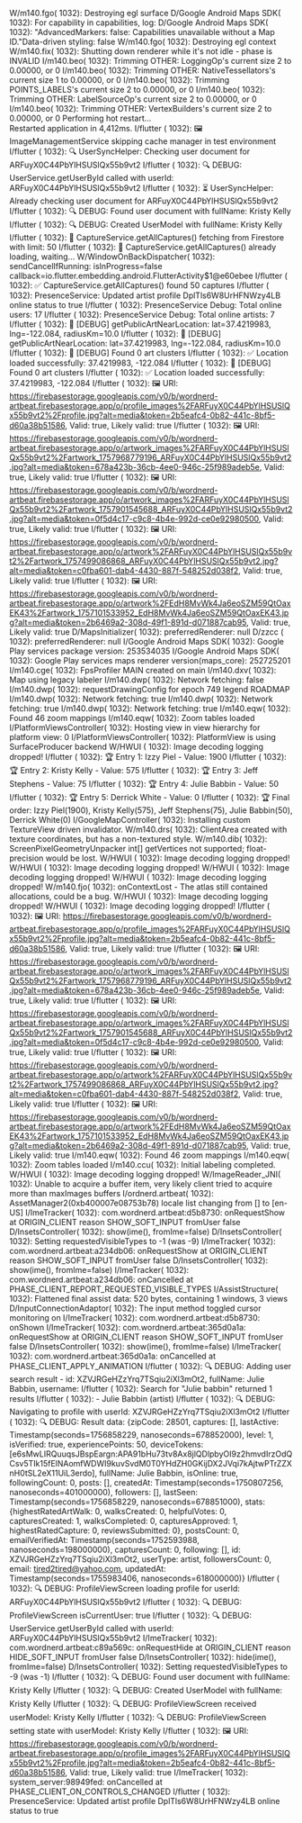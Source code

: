 
W/m140.fgo( 1032): Destroying egl surface
D/Google Android Maps SDK( 1032): For capability in capabilities, log:
D/Google Android Maps SDK( 1032): "AdvancedMarkers: false: Capabilities unavailable without a Map ID."Data-driven styling: false
W/m140.fgo( 1032): Destroying egl context
W/m140.fix( 1032): Shutting down renderer while it's not idle - phase is INVALID
I/m140.beo( 1032): Trimming OTHER: LoggingOp's current size 2 to 0.00000, or 0
I/m140.beo( 1032): Trimming OTHER: NativeTessellators's current size 1 to 0.00000, or 0
I/m140.beo( 1032): Trimming POINTS_LABELS's current size 2 to 0.00000, or 0
I/m140.beo( 1032): Trimming OTHER: LabelSourceOp's current size 2 to 0.00000, or 0
I/m140.beo( 1032): Trimming OTHER: VertexBuilders's current size 2 to 0.00000, or 0
Performing hot restart...                                               
Restarted application in 4,412ms.
I/flutter ( 1032): 🖼️ ImageManagementService skipping cache manager in test environment
I/flutter ( 1032): 🔍 UserSyncHelper: Checking user document for ARFuyX0C44PbYlHSUSlQx55b9vt2
I/flutter ( 1032): 🔍 DEBUG: UserService.getUserById called with userId: ARFuyX0C44PbYlHSUSlQx55b9vt2
I/flutter ( 1032): ⏳ UserSyncHelper: Already checking user document for ARFuyX0C44PbYlHSUSlQx55b9vt2
I/flutter ( 1032): 🔍 DEBUG: Found user document with fullName: Kristy Kelly
I/flutter ( 1032): 🔍 DEBUG: Created UserModel with fullName: Kristy Kelly
I/flutter ( 1032): 🚀 CaptureService.getAllCaptures() fetching from Firestore with limit: 50
I/flutter ( 1032): 🔄 CaptureService.getAllCaptures() already loading, waiting...
W/WindowOnBackDispatcher( 1032): sendCancelIfRunning: isInProgress=false callback=io.flutter.embedding.android.FlutterActivity$1@e60ebee
I/flutter ( 1032): ✅ CaptureService.getAllCaptures() found 50 captures
I/flutter ( 1032): PresenceService: Updated artist profile DplTls6W8UrHFNWzy4LB online status to true
I/flutter ( 1032): PresenceService Debug: Total online users: 17
I/flutter ( 1032): PresenceService Debug: Total online artists: 7
I/flutter ( 1032): 🎯 [DEBUG] getPublicArtNearLocation: lat=37.4219983, lng=-122.084, radiusKm=10.0
I/flutter ( 1032): 🎯 [DEBUG] getPublicArtNearLocation: lat=37.4219983, lng=-122.084, radiusKm=10.0
I/flutter ( 1032): 🎯 [DEBUG] Found 0 art clusters
I/flutter ( 1032): ✅ Location loaded successfully: 37.4219983, -122.084
I/flutter ( 1032): 🎯 [DEBUG] Found 0 art clusters
I/flutter ( 1032): ✅ Location loaded successfully: 37.4219983, -122.084
I/flutter ( 1032): 🖼️ URI: https://firebasestorage.googleapis.com/v0/b/wordnerd-artbeat.firebasestorage.app/o/profile_images%2FARFuyX0C44PbYlHSUSlQx55b9vt2%2Fprofile.jpg?alt=media&token=2b5eafc4-0b82-441c-8bf5-d60a38b51586, Valid: true, Likely valid: true
I/flutter ( 1032): 🖼️ URI: https://firebasestorage.googleapis.com/v0/b/wordnerd-artbeat.firebasestorage.app/o/artwork_images%2FARFuyX0C44PbYlHSUSlQx55b9vt2%2Fartwork_1757968779196_ARFuyX0C44PbYlHSUSlQx55b9vt2.jpg?alt=media&token=678a423b-36cb-4ee0-946c-25f989adeb5e, Valid: true, Likely valid: true
I/flutter ( 1032): 🖼️ URI: https://firebasestorage.googleapis.com/v0/b/wordnerd-artbeat.firebasestorage.app/o/artwork_images%2FARFuyX0C44PbYlHSUSlQx55b9vt2%2Fartwork_1757901545688_ARFuyX0C44PbYlHSUSlQx55b9vt2.jpg?alt=media&token=0f5d4c17-c9c8-4b4e-992d-ce0e92980500, Valid: true, Likely valid: true
I/flutter ( 1032): 🖼️ URI: https://firebasestorage.googleapis.com/v0/b/wordnerd-artbeat.firebasestorage.app/o/artwork%2FARFuyX0C44PbYlHSUSlQx55b9vt2%2Fartwork_1757499086868_ARFuyX0C44PbYlHSUSlQx55b9vt2.jpg?alt=media&token=c0fba601-dab4-4430-887f-548252d038f2, Valid: true, Likely valid: true
I/flutter ( 1032): 🖼️ URI: https://firebasestorage.googleapis.com/v0/b/wordnerd-artbeat.firebasestorage.app/o/artwork%2FEdH8MvWk4Ja6eoSZM59QtOaxEK43%2Fartwork_1757101533952_EdH8MvWk4Ja6eoSZM59QtOaxEK43.jpg?alt=media&token=2b6469a2-308d-49f1-891d-d071887cab95, Valid: true, Likely valid: true
D/MapsInitializer( 1032): preferredRenderer: null
D/zzcc    ( 1032): preferredRenderer: null
I/Google Android Maps SDK( 1032): Google Play services package version: 253534035
I/Google Android Maps SDK( 1032): Google Play services maps renderer version(maps_core): 252725201
I/m140.cge( 1032): FpsProfiler MAIN created on main
I/m140.dxv( 1032): Map using legacy labeler
I/m140.dwp( 1032): Network fetching: false
I/m140.dwp( 1032): requestDrawingConfig for epoch 749 legend ROADMAP
I/m140.dwp( 1032): Network fetching: true
I/m140.dwp( 1032): Network fetching: true
I/m140.dwp( 1032): Network fetching: true
I/m140.eqw( 1032): Found 46 zoom mappings
I/m140.eqw( 1032): Zoom tables loaded
I/PlatformViewsController( 1032): Hosting view in view hierarchy for platform view: 0
I/PlatformViewsController( 1032): PlatformView is using SurfaceProducer backend
W/HWUI    ( 1032): Image decoding logging dropped!
I/flutter ( 1032): 🏆 Entry 1: Izzy Piel - Value: 1900
I/flutter ( 1032): 🏆 Entry 2: Kristy Kelly - Value: 575
I/flutter ( 1032): 🏆 Entry 3: Jeff Stephens - Value: 75
I/flutter ( 1032): 🏆 Entry 4: Julie Babbin - Value: 50
I/flutter ( 1032): 🏆 Entry 5: Derrick White - Value: 0
I/flutter ( 1032): 🏆 Final order: Izzy Piel(1900), Kristy Kelly(575), Jeff Stephens(75), Julie Babbin(50), Derrick White(0)
I/GoogleMapController( 1032): Installing custom TextureView driven invalidator.
W/m140.drs( 1032): ClientArea created with texture coordinates, but has a non-textured style.
W/m140.dib( 1032): ScreenPixelGeometryUnpacker int[] getVertices not supported; float-precision would be lost.
W/HWUI    ( 1032): Image decoding logging dropped!
W/HWUI    ( 1032): Image decoding logging dropped!
W/HWUI    ( 1032): Image decoding logging dropped!
W/HWUI    ( 1032): Image decoding logging dropped!
W/m140.fjo( 1032): onContextLost - The atlas still contained allocations, could be a bug.
W/HWUI    ( 1032): Image decoding logging dropped!
W/HWUI    ( 1032): Image decoding logging dropped!
I/flutter ( 1032): 🖼️ URI: https://firebasestorage.googleapis.com/v0/b/wordnerd-artbeat.firebasestorage.app/o/profile_images%2FARFuyX0C44PbYlHSUSlQx55b9vt2%2Fprofile.jpg?alt=media&token=2b5eafc4-0b82-441c-8bf5-d60a38b51586, Valid: true, Likely valid: true
I/flutter ( 1032): 🖼️ URI: https://firebasestorage.googleapis.com/v0/b/wordnerd-artbeat.firebasestorage.app/o/artwork_images%2FARFuyX0C44PbYlHSUSlQx55b9vt2%2Fartwork_1757968779196_ARFuyX0C44PbYlHSUSlQx55b9vt2.jpg?alt=media&token=678a423b-36cb-4ee0-946c-25f989adeb5e, Valid: true, Likely valid: true
I/flutter ( 1032): 🖼️ URI: https://firebasestorage.googleapis.com/v0/b/wordnerd-artbeat.firebasestorage.app/o/artwork_images%2FARFuyX0C44PbYlHSUSlQx55b9vt2%2Fartwork_1757901545688_ARFuyX0C44PbYlHSUSlQx55b9vt2.jpg?alt=media&token=0f5d4c17-c9c8-4b4e-992d-ce0e92980500, Valid: true, Likely valid: true
I/flutter ( 1032): 🖼️ URI: https://firebasestorage.googleapis.com/v0/b/wordnerd-artbeat.firebasestorage.app/o/artwork%2FARFuyX0C44PbYlHSUSlQx55b9vt2%2Fartwork_1757499086868_ARFuyX0C44PbYlHSUSlQx55b9vt2.jpg?alt=media&token=c0fba601-dab4-4430-887f-548252d038f2, Valid: true, Likely valid: true
I/flutter ( 1032): 🖼️ URI: https://firebasestorage.googleapis.com/v0/b/wordnerd-artbeat.firebasestorage.app/o/artwork%2FEdH8MvWk4Ja6eoSZM59QtOaxEK43%2Fartwork_1757101533952_EdH8MvWk4Ja6eoSZM59QtOaxEK43.jpg?alt=media&token=2b6469a2-308d-49f1-891d-d071887cab95, Valid: true, Likely valid: true
I/m140.eqw( 1032): Found 46 zoom mappings
I/m140.eqw( 1032): Zoom tables loaded
I/m140.ccu( 1032): Initial labeling completed.
W/HWUI    ( 1032): Image decoding logging dropped!
W/ImageReader_JNI( 1032): Unable to acquire a buffer item, very likely client tried to acquire more than maxImages buffers
I/ordnerd.artbeat( 1032): AssetManager2(0xb400007e08753b78) locale list changing from [] to [en-US]
I/ImeTracker( 1032): com.wordnerd.artbeat:d5b8730: onRequestShow at ORIGIN_CLIENT reason SHOW_SOFT_INPUT fromUser false
D/InsetsController( 1032): show(ime(), fromIme=false)
D/InsetsController( 1032): Setting requestedVisibleTypes to -1 (was -9)
I/ImeTracker( 1032): com.wordnerd.artbeat:a234db06: onRequestShow at ORIGIN_CLIENT reason SHOW_SOFT_INPUT fromUser false
D/InsetsController( 1032): show(ime(), fromIme=false)
I/ImeTracker( 1032): com.wordnerd.artbeat:a234db06: onCancelled at PHASE_CLIENT_REPORT_REQUESTED_VISIBLE_TYPES
I/AssistStructure( 1032): Flattened final assist data: 520 bytes, containing 1 windows, 3 views
D/InputConnectionAdaptor( 1032): The input method toggled cursor monitoring on
I/ImeTracker( 1032): com.wordnerd.artbeat:d5b8730: onShown
I/ImeTracker( 1032): com.wordnerd.artbeat:365d0a1a: onRequestShow at ORIGIN_CLIENT reason SHOW_SOFT_INPUT fromUser false
D/InsetsController( 1032): show(ime(), fromIme=false)
I/ImeTracker( 1032): com.wordnerd.artbeat:365d0a1a: onCancelled at PHASE_CLIENT_APPLY_ANIMATION
I/flutter ( 1032): 🔍 DEBUG: Adding user search result - id: XZVJRGeHZzYrq7TSqiu2iXl3mOt2, fullName: Julie Babbin, username: 
I/flutter ( 1032): Search for "Julie babbin" returned 1 results
I/flutter ( 1032): - Julie Babbin (artist)
I/flutter ( 1032): 🔍 DEBUG: Navigating to profile with userId: XZVJRGeHZzYrq7TSqiu2iXl3mOt2
I/flutter ( 1032): 🔍 DEBUG: Result data: {zipCode: 28501, captures: [], lastActive: Timestamp(seconds=1756858229, nanoseconds=678852000), level: 1, isVerified: true, experiencePoints: 50, deviceTokens: [e6sMwLIRQuuqsJBspEargn:APA91bHu73tv8Ax8jlQDlpbyOI9z2hmvdIrzOdQCsv5TIk15fElNAomfWDWI9kuvSvdM0T0YHdZH0GKijDX2JVqi7kAjtwPTrZZXnH0tSL2eX11UiL3erdo], fullName: Julie Babbin, isOnline: true, followingCount: 0, posts: [], createdAt: Timestamp(seconds=1750807256, nanoseconds=401000000), followers: [], lastSeen: Timestamp(seconds=1756858229, nanoseconds=678851000), stats: {highestRatedArtWalk: 0, walksCreated: 0, helpfulVotes: 0, capturesCreated: 1, walksCompleted: 0, capturesApproved: 1, highestRatedCapture: 0, reviewsSubmitted: 0}, postsCount: 0, emailVerifiedAt: Timestamp(seconds=1752593988, nanoseconds=198000000), capturesCount: 0, following: [], id: XZVJRGeHZzYrq7TSqiu2iXl3mOt2, userType: artist, followersCount: 0, email: tired2tired@yahoo.com, updatedAt: Timestamp(seconds=1755983406, nanoseconds=618000000)}
I/flutter ( 1032): 🔍 DEBUG: ProfileViewScreen loading profile for userId: ARFuyX0C44PbYlHSUSlQx55b9vt2
I/flutter ( 1032): 🔍 DEBUG: ProfileViewScreen isCurrentUser: true
I/flutter ( 1032): 🔍 DEBUG: UserService.getUserById called with userId: ARFuyX0C44PbYlHSUSlQx55b9vt2
I/ImeTracker( 1032): com.wordnerd.artbeat:c89a569c: onRequestHide at ORIGIN_CLIENT reason HIDE_SOFT_INPUT fromUser false
D/InsetsController( 1032): hide(ime(), fromIme=false)
D/InsetsController( 1032): Setting requestedVisibleTypes to -9 (was -1)
I/flutter ( 1032): 🔍 DEBUG: Found user document with fullName: Kristy Kelly
I/flutter ( 1032): 🔍 DEBUG: Created UserModel with fullName: Kristy Kelly
I/flutter ( 1032): 🔍 DEBUG: ProfileViewScreen received userModel: Kristy Kelly
I/flutter ( 1032): 🔍 DEBUG: ProfileViewScreen setting state with userModel: Kristy Kelly
I/flutter ( 1032): 🖼️ URI: https://firebasestorage.googleapis.com/v0/b/wordnerd-artbeat.firebasestorage.app/o/profile_images%2FARFuyX0C44PbYlHSUSlQx55b9vt2%2Fprofile.jpg?alt=media&token=2b5eafc4-0b82-441c-8bf5-d60a38b51586, Valid: true, Likely valid: true
I/ImeTracker( 1032): system_server:98949fed: onCancelled at PHASE_CLIENT_ON_CONTROLS_CHANGED
I/flutter ( 1032): PresenceService: Updated artist profile DplTls6W8UrHFNWzy4LB online status to true

